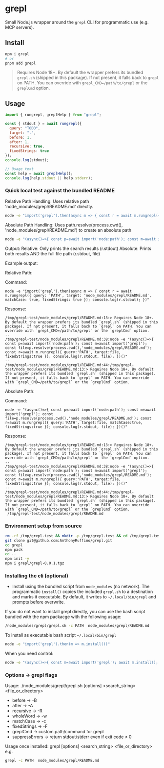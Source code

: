 # grepl

Small Node.js wrapper around the `grepl` CLI for programmatic use (e.g. MCP servers).

## Install

```bash
npm i grepl
# or
pnpm add grepl
```

> Requires Node 18+. By default the wrapper prefers its bundled `grepl.sh` (shipped in this package). If not present, it falls back to `grepl` on PATH. You can override with `grepl_CMD=/path/to/grepl` or the `greplCmd` option.

## Usage

```js
import { rungrepl, greplHelp } from "grepl";

const { stdout } = await rungrepl({
  query: "TODO",
  target: ".",
  before: 1,
  after: 1,
  recursive: true,
  fixedStrings: true
});
console.log(stdout);

// Usage text
const help = await greplHelp();
console.log(help.stdout || help.stderr);
```

### Quick local test against the bundled README


Relative Path Handling:
Uses relative path 'node_modules/grepl/README.md' directly.
```sh
node -e "import('grepl').then(async m => { const r = await m.rungrepl({ query: 'PATH', target: 'node_modules/grepl/README.md', fixedStrings: true }); console.log(r.stdout); })"
```

Absolute Path Handling:
Uses path.resolve(process.cwd(), 'node_modules/grepl/README.md') to create an absolute path
```sh
node -e "(async()=>{ const p=await import('node:path'); const m=await import('grepl'); const file=p.resolve(process.cwd(),'node_modules/grepl/README.md'); const r=await m.rungrepl({ query:'PATH', target:file, fixedStrings:true }); console.log(r.stdout, file); })()"
```

Output:
Relative: Only prints the search results (r.stdout)
Absolute: Prints both results AND the full file path (r.stdout, file)


Example output:

Relative Path:

Command:
```
node -e "import('grepl').then(async m => { const r = await m.rungrepl({ query: 'PATH', target: 'node_modules/grepl/README.md', matchCase: true, fixedStrings: true }); console.log(r.stdout); })"
```

Response:
```
/tmp/grepl-test/node_modules/grepl/README.md:13:> Requires Node 18+. By default the wrapper prefers its bundled `grepl.sh` (shipped in this package). If not present, it falls back to `grepl` on PATH. You can override with `grepl_CMD=/path/to/grepl` or the `greplCmd` option.
--
/tmp/grepl-test/node_modules/grepl/README.md:38:node -e "(async()=>{ const p=await import('node:path'); const m=await import('grepl'); const file=p.resolve(process.cwd(),'node_modules/grepl/README.md'); const r=await m.rungrepl({ query:'PATH', target:file, fixedStrings:true }); console.log(r.stdout, file); })()"
--
/tmp/grepl-test/node_modules/grepl/README.md:44:/tmp/grepl-test/node_modules/grepl/README.md:13:> Requires Node 18+. By default the wrapper prefers its bundled `grepl.sh` (shipped in this package). If not present, it falls back to `grepl` on PATH. You can override with `grepl_CMD=/path/to/grepl` or the `greplCmd` option.
```

Absolute Path:

Command:
```
node -e "(async()=>{ const p=await import('node:path'); const m=await import('grepl'); const file=p.resolve(process.cwd(),'node_modules/grepl/README.md'); const r=await m.rungrepl({ query:'PATH', target:file, matchCase:true, fixedStrings:true }); console.log(r.stdout, file); })()"
```

Response:
```
/tmp/grepl-test/node_modules/grepl/README.md:13:> Requires Node 18+. By default the wrapper prefers its bundled `grepl.sh` (shipped in this package). If not present, it falls back to `grepl` on PATH. You can override with `grepl_CMD=/path/to/grepl` or the `greplCmd` option.
--
/tmp/grepl-test/node_modules/grepl/README.md:38:node -e "(async()=>{ const p=await import('node:path'); const m=await import('grepl'); const file=p.resolve(process.cwd(),'node_modules/grepl/README.md'); const r=await m.rungrepl({ query:'PATH', target:file, fixedStrings:true }); console.log(r.stdout, file); })()"
--
/tmp/grepl-test/node_modules/grepl/README.md:44:/tmp/grepl-test/node_modules/grepl/README.md:13:> Requires Node 18+. By default the wrapper prefers its bundled `grepl.sh` (shipped in this package). If not present, it falls back to `grepl` on PATH. You can override with `grepl_CMD=/path/to/grepl` or the `greplCmd` option.
 /tmp/grepl-test/node_modules/grepl/README.md
```

### Environment setup from source

```sh
rm -rf /tmp/grepl-test && mkdir -p /tmp/grepl-test && cd /tmp/grepl-test
git clone git@github.com:AnthonyRuffino/grepl.git
cd grepl
npm pack
cd ..
npm init -y
npm i grepl/grepl-0.0.1.tgz
```


### Installing the cli (optional)

- Install using the bundled script from `node_modules` (no network). The programmatic `install()` copies the included `grepl.sh` to a destination and marks it executable. By default, it writes to `~/.local/bin/grepl` and prompts before overwrite.

If you do not want to install grepl directly, you can use the bash script bundled with the npm packacge with the following usage:

```sh
/node_modules/grepl/grepl.sh -c PATH  node_modules/grepl/README.md
```

To install as executable bash script `~/.local/bin/grepl`
```sh
node -e "import('grepl').then(m => m.install())"
```

When you need control:
```sh
node -e "(async()=>{ const m=await import('grepl'); await m.install(); })()"
```

### Options → grepl flags
Usage: ./node_modules/grepl/grepl.sh [options] <search_string> <file_or_directory>
- before → -B
- after → -A
- recursive → -R
- wholeWord → -w
- matchCase → -c
- fixedStrings → -F
- greplCmd → custom path/command for grepl
- suppressErrors → return stdout/stderr even if exit code ≠ 0

Usage once installed: grepl [options] <search_string> <file_or_directory>
e.g.
```sh
grepl -c PATH  node_modules/grepl/README.md
```

